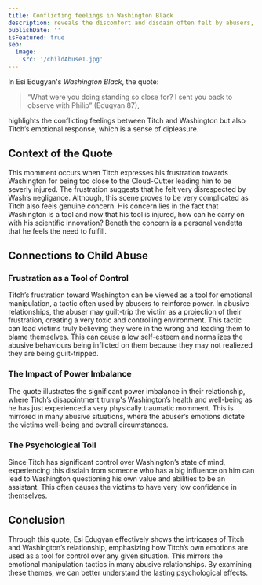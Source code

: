 ```yaml
---
title: Conflicting feelings in Washington Black
description: reveals the discomfort and disdain often felt by abusers, reinforcing the power imbalance that victimizes and isolates the child.
publishDate: ''
isFeatured: true
seo:
  image:
    src: '/childAbuse1.jpg'
---
```




In Esi Edugyan's *Washington Black*, the quote:

> “What were you doing standing so close for? I sent you back to observe with Philip” (Edugyan 87),

highlights the conflicting feelings between Titch and Washington but also Titch’s emotional response, which is a sense of dipleasure.

## Context of the Quote

This momment occurs when Titch expresses his frustration towards Washington for being too close to the Cloud-Cutter leading him to be severly injured. The frustration suggests that he felt very disrespected by Wash’s negligance. Although, this scene proves to be very complicated as Titch also feels genuine concern. His concern lies in the fact that Washington is a tool and now that his tool is injured, how can he carry on with his scientific innovation? Beneth the concern is a personal vendetta that he feels the need to fulfill. 

## Connections to Child Abuse

### Frustration as a Tool of Control

Titch’s frustration toward Washington can be viewed as a tool for emotional manipulation, a tactic often used by abusers to reinforce power. In abusive relationships, the abuser may guilt-trip the victim as a projection of their frustration, creating a very toxic and controlling environment. This tactic can lead victims truly believing they were in the wrong and leading them to blame themselves. This can cause a low self-esteem and normalizes the abusive behaviours being inflicted on them because they may not realiezed they are being guilt-tripped. 

### The Impact of Power Imbalance

The quote illustrates the significant power imbalance in their relationship, where Titch’s disapointment trump's Washington’s health and well-being as he has just experienced a very physically traumatic momment. This is mirrored in many abusive situations, where the abuser’s emotions dictate the victims well-being and overall circumstances. 

### The Psychological Toll

Since Titch has significant control over Washington’s state of mind, experiencing this disdain from someone who has a big influence on him can lead to Washington questioning his own value and abilities to be an assistant. This often causes the victims to have very low confidence in themselves. 

## Conclusion

Through this quote, Esi Edugyan effectively shows the intricases of Titch and Washington’s relationship, emphasizing how Titch’s own emotions are used as a tool for control over any given situation. This mirrors the emotional manipulation tactics in many abusive relationships. By examining these themes, we can better understand the lasting psychological effects. 
